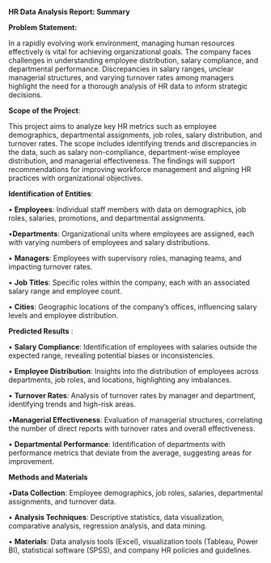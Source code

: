 **HR Data Analysis Report: 
Summary**

**Problem Statement:**

In a rapidly evolving work environment, managing human resources effectively is vital for achieving organizational goals. The company faces challenges in understanding employee distribution, salary compliance, and departmental performance. Discrepancies in salary ranges, unclear managerial structures, and varying turnover rates among managers highlight the need for a thorough analysis of HR data to inform strategic decisions.

**Scope of the Project**:

This project aims to analyze key HR metrics such as employee demographics, departmental assignments, job roles, salary distribution, and turnover rates. The scope includes identifying trends and discrepancies in the data, such as salary non-compliance, department-wise employee distribution, and managerial effectiveness. The findings will support recommendations for improving workforce management and aligning HR practices with organizational objectives.


**Identification of Entities**:


•	**Employees**: Individual staff members with data on demographics, job roles, salaries, promotions, and departmental assignments.

•**Departments**: Organizational units where employees are assigned, each with varying numbers of employees and salary distributions.

•	**Managers**: Employees with supervisory roles, managing teams, and impacting turnover rates.

•	**Job Titles**: Specific roles within the company, each with an associated salary range and employee count.

•	**Cities**: Geographic locations of the company’s offices, influencing salary levels and employee distribution.



**Predicted Results** :


•	**Salary Compliance**: Identification of employees with salaries outside the expected range, revealing potential biases or inconsistencies.

•	**Employee Distribution**: Insights into the distribution of employees across departments, job roles, and locations, highlighting any imbalances.

•	**Turnover Rates**: Analysis of turnover rates by manager and department, identifying trends and high-risk areas.

•**Managerial Effectiveness**: Evaluation of managerial structures, correlating the number of direct reports with turnover rates and overall effectiveness.

•	**Departmental Performance**: Identification of departments with performance metrics that deviate from the average, suggesting areas for improvement.


**Methods and Materials** 


•**Data Collection**: Employee demographics, job roles, salaries, departmental assignments, and turnover data.

•	**Analysis Techniques**: Descriptive statistics, data visualization, comparative analysis, regression analysis, and data mining.

•	**Materials**: Data analysis tools (Excel), visualization tools (Tableau, Power BI), statistical software (SPSS), and company HR policies and guidelines.


